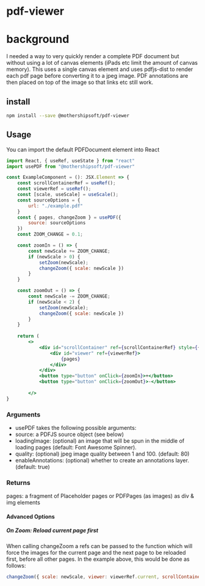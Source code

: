 # pdf-viewer

# background
I needed a way to very quickly render a complete PDF document but without using a lot of canvas elements (iPads etc limit the amount of canvas memory). This uses a single canvas element 
and uses pdfjs-dist to render each pdf page before converting it to a jpeg image. PDF annotations are then placed on top of the image so that links etc still work.

## install
```bash
npm install --save @mothershipsoft/pdf-viewer
```

## Usage

You can import the default PDFDocument element into React
```jsx
import React, { useRef, useState } from "react"
import usePDF from "@mothershipsoft/pdf-viewer"

const ExampleComponent = (): JSX.Element => {
	const scrollContainerRef = useRef();
	const viewerRef = useRef();
	const [scale, useScale] = useScale();
	const sourceOptions = {
		url: "./example.pdf"
	}
	const { pages, changeZoom } = usePDF({
		source: sourceOptions
	})
	const ZOOM_CHANGE = 0.1;

	const zoomIn = () => {
		const newScale += ZOOM_CHANGE;
		if (newScale > 0) {
			setZoom(newScale);
			changeZoom({ scale: newScale })
		}
	}

	const zoomOut = () => {
		const newScale -= ZOOM_CHANGE;
		if (newScale < 2) {
			setZoom(newScale);
			changeZoom({ scale: newScale })
		}
	}
	
	return (
		<>
			<div id="scrollContainer" ref={scrollContainerRef} style={{ overflow: "scroll", height: "800px" }}>
				<div id="viewer" ref={viewerRef}>
					{pages}
				</div>
			</div>
			<button type="button" onClick={zoomIn}>+</button>
			<button type="button" onClick={zoomOut}>-</button>
			
		</>
}
```

### Arguments
- usePDF takes the following possible arguments: 
- source: a PDFJS source object (see below)
- loadingImage: (optional) an image that will be spun in the middle of loading pages (default: Font Awesome Spinner).
- quality: (optional) jpeg image quality between 1 and 100. (default: 80)
- enableAnnotations: (optional) whether to create an annotations layer. (default: true)

### Returns
pages: a fragment of Placeholder pages or PDFPages (as images) as div & img elements

#### Advanced Options
##### On Zoom: Reload current page first
When calling changeZoom a refs can be passed to the function which will force the images for the current page and the next page to be reloaded first, before all other pages.
In the example above, this would be done as follows: 

```jsx
changeZoom({ scale: newScale, viewer: viewerRef.current, scrollContainer: scrollContainerRef.current })
```
